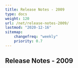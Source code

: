 ```yaml
---
title: Release Notes - 2009
type: docs
weight: 120
url: /net/release-notes-2009/
lastmod: "2020-12-16"
sitemap:
    changefreq: "weekly"
    priority: 0.7
---
```


## **Release Notes - 2009**
